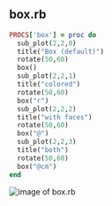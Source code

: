 
## box.rb

```ruby
PROCS['box'] = proc do
  sub_plot(2,2,0)
  title("Box (default)")
  rotate(50,60)
  box()
  sub_plot(2,2,1)
  title("colored")
  rotate(50,60)
  box("r")
  sub_plot(2,2,2)
  title("with faces")
  rotate(50,60)
  box("@")
  sub_plot(2,2,3)
  title("both")
  rotate(50,60)
  box("@cm")
end
```
![image of box.rb](https://raw.github.com/masa16/ruby-mathgl-sample/master/samples/box/box.png)
